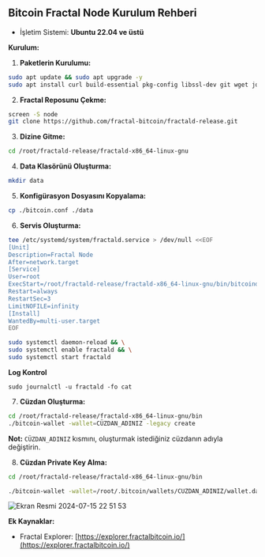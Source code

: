 ## Bitcoin Fractal Node Kurulum Rehberi

* İşletim Sistemi: **Ubuntu 22.04 ve üstü**

**Kurulum:**

1. **Paketlerin Kurulumu:**

```bash
sudo apt update && sudo apt upgrade -y
sudo apt install curl build-essential pkg-config libssl-dev git wget jq make gcc chrony -y
```

2. **Fractal Reposunu Çekme:**

```bash
screen -S node
git clone https://github.com/fractal-bitcoin/fractald-release.git
```

3. **Dizine Gitme:**

```bash
cd /root/fractald-release/fractald-x86_64-linux-gnu
```

4. **Data Klasörünü Oluşturma:**

```bash
mkdir data
```

5. **Konfigürasyon Dosyasını Kopyalama:**

```bash
cp ./bitcoin.conf ./data
```

6. **Servis Oluşturma:**

```bash
tee /etc/systemd/system/fractald.service > /dev/null <<EOF
[Unit]
Description=Fractal Node
After=network.target
[Service]
User=root
ExecStart=/root/fractald-release/fractald-x86_64-linux-gnu/bin/bitcoind -datadir=/root/fractald-release/fractald-x86_64-linux-gnu/data/ -maxtipage=504576000
Restart=always
RestartSec=3
LimitNOFILE=infinity
[Install]
WantedBy=multi-user.target
EOF
```

```bash
sudo systemctl daemon-reload && \
sudo systemctl enable fractald && \
sudo systemctl start fractald
```

**Log Kontrol**
```
sudo journalctl -u fractald -fo cat
```

7. **Cüzdan Oluşturma:**

```bash
cd /root/fractald-release/fractald-x86_64-linux-gnu/bin
./bitcoin-wallet -wallet=CÜZDAN_ADINIZ -legacy create
```
**Not:** `CÜZDAN_ADINIZ` kısmını, oluşturmak istediğiniz cüzdanın adıyla değiştirin.

8. **Cüzdan Private Key Alma:**
```bash
cd /root/fractald-release/fractald-x86_64-linux-gnu/bin
```
```bash
./bitcoin-wallet -wallet=/root/.bitcoin/wallets/CUZDAN_ADINIZ/wallet.dat -dumpfile=/root/.bitcoin/wallets/CUZDAN_ADINIZ/MyPK.dat dump
```

![Ekran Resmi 2024-07-15 22 51 53](https://github.com/user-attachments/assets/e3abaf80-6ee2-4ae5-8fc4-dd6debe75819)

**Ek Kaynaklar:**

* Fractal Explorer: [https://explorer.fractalbitcoin.io/](https://explorer.fractalbitcoin.io/)

